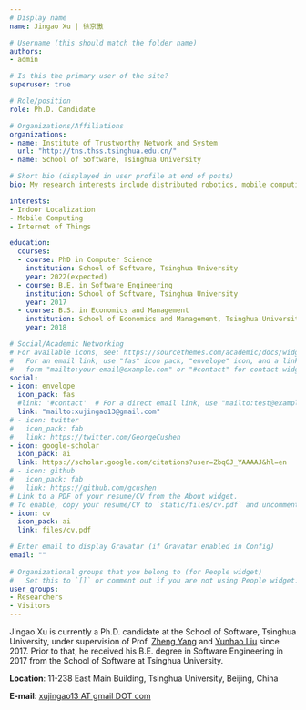 ```yaml
---
# Display name
name: Jingao Xu | 徐京傲

# Username (this should match the folder name)
authors:
- admin

# Is this the primary user of the site?
superuser: true

# Role/position
role: Ph.D. Candidate

# Organizations/Affiliations
organizations:
- name: Institute of Trustworthy Network and System
  url: "http://tns.thss.tsinghua.edu.cn/"
- name: School of Software, Tsinghua University

# Short bio (displayed in user profile at end of posts)
bio: My research interests include distributed robotics, mobile computing and programmable matter.

interests:
- Indoor Localization
- Mobile Computing
- Internet of Things

education:
  courses:
  - course: PhD in Computer Science
    institution: School of Software, Tsinghua University
    year: 2022(expected)
  - course: B.E. in Software Engineering
    institution: School of Software, Tsinghua University
    year: 2017
  - course: B.S. in Economics and Management
    institution: School of Economics and Management, Tsinghua University
    year: 2018

# Social/Academic Networking
# For available icons, see: https://sourcethemes.com/academic/docs/widgets/#icons
#   For an email link, use "fas" icon pack, "envelope" icon, and a link in the
#   form "mailto:your-email@example.com" or "#contact" for contact widget.
social:
- icon: envelope
  icon_pack: fas
  #link: '#contact'  # For a direct email link, use "mailto:test@example.org".
  link: "mailto:xujingao13@gmail.com"
# - icon: twitter
#   icon_pack: fab
#   link: https://twitter.com/GeorgeCushen
- icon: google-scholar
  icon_pack: ai
  link: https://scholar.google.com/citations?user=ZbqGJ_YAAAAJ&hl=en
# - icon: github
#   icon_pack: fab
#   link: https://github.com/gcushen
# Link to a PDF of your resume/CV from the About widget.
# To enable, copy your resume/CV to `static/files/cv.pdf` and uncomment the lines below.  
- icon: cv
  icon_pack: ai
  link: files/cv.pdf

# Enter email to display Gravatar (if Gravatar enabled in Config)
email: ""
  
# Organizational groups that you belong to (for People widget)
#   Set this to `[]` or comment out if you are not using People widget.  
user_groups:
- Researchers
- Visitors
---
```


Jingao Xu is currently a Ph.D. candidate at the School of Software, Tsinghua University, under supervision of Prof. [Zheng Yang](http://tns.thss.tsinghua.edu.cn/~yangzheng/) and [Yunhao Liu](http://www.cse.msu.edu/~liuyunha/) since 2017.
Prior to that, he received his B.E. degree in Software Engineering in 2017 from the School of Software at Tsinghua University.

<i class="fa fa-location-arrow"></i> **Location**: 11-238 East Main Building, Tsinghua University, Beijing, China

<i class="fa fa-envelope"></i> **E-mail**: <u>xujingao13 AT gmail DOT com</u>

